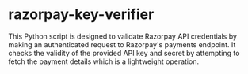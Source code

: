 # razorpay-key-verifier
This Python script is designed to validate Razorpay API credentials by making an authenticated request to Razorpay's payments endpoint. It checks the validity of the provided API key and secret by attempting to fetch the payment details which is a lightweight operation. 
